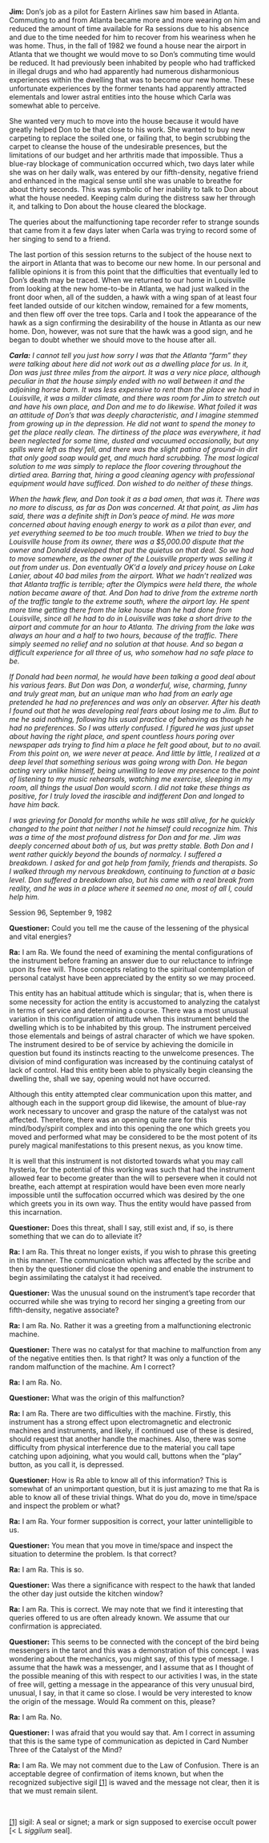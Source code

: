 <p><strong>Jim:</strong> Don’s job as a pilot for Eastern Airlines saw him based in Atlanta. Commuting to and from Atlanta became more and more wearing on him and reduced the amount of time available for Ra sessions due to his absence and due to the time needed for him to recover from his weariness when he was home. Thus, in the fall of 1982 we found a house near the airport in Atlanta that we thought we would move to so Don’s commuting time would be reduced. It had previously been inhabited by people who had trafficked in illegal drugs and who had apparently had numerous disharmonious experiences within the dwelling that was to become our new home. These unfortunate experiences by the former tenants had apparently attracted elementals and lower astral entities into the house which Carla was somewhat able to perceive.</p>
<p>She wanted very much to move into the house because it would have greatly helped Don to be that close to his work. She wanted to buy new carpeting to replace the soiled one, or failing that, to begin scrubbing the carpet to cleanse the house of the undesirable presences, but the limitations of our budget and her arthritis made that impossible. Thus a blue-ray blockage of communication occurred which, two days later while she was on her daily walk, was entered by our fifth-density, negative friend and enhanced in the magical sense until she was unable to breathe for about thirty seconds. This was symbolic of her inability to talk to Don about what the house needed. Keeping calm during the distress saw her through it, and talking to Don about the house cleared the blockage.</p>
<p>The queries about the malfunctioning tape recorder refer to strange sounds that came from it a few days later when Carla was trying to record some of her singing to send to a friend.</p>
<p>The last portion of this session returns to the subject of the house next to the airport in Atlanta that was to become our new home. In our personal and fallible opinions it is from this point that the difficulties that eventually led to Don’s death may be traced. When we returned to our home in Louisville from looking at the new home-to-be in Atlanta, we had just walked in the front door when, all of the sudden, a hawk with a wing span of at least four feet landed outside of our kitchen window, remained for a few moments, and then flew off over the tree tops. Carla and I took the appearance of the hawk as a sign confirming the desirability of the house in Atlanta as our new home. Don, however, was not sure that the hawk was a good sign, and he began to doubt whether we should move to the house after all.</p>
<p><strong><em>Carla:</em></strong><em> I cannot tell you just how sorry I was that the Atlanta “farm” they were talking about here did not work out as a dwelling place for us. In it, Don was just three miles from the airport. It was a very nice place, although peculiar in that the house simply ended with no wall between it and the adjoining horse barn. It was less expensive to rent than the place we had in Louisville, it was a milder climate, and there was room for Jim to stretch out and have his own place, and Don and me to do likewise. What foiled it was an attitude of Don’s that was deeply characteristic, and I imagine stemmed from growing up in the depression. He did not want to spend the money to get the place really clean. The dirtiness of the place was everywhere, it had been neglected for some time, dusted and vacuumed occasionally, but any spills were left as they fell, and there was the slight patina of ground-in dirt that only good soap would get, and much hard scrubbing. The most logical solution to me was simply to replace the floor covering throughout the dirtied area. Barring that, hiring a good cleaning agency with professional equipment would have sufficed. Don wished to do neither of these things.</em></p>
<p><em>When the hawk flew, and Don took it as a bad omen, that was it. There was no more to discuss, as far as Don was concerned. At that point, as Jim has said, there was a definite shift in Don’s peace of mind. He was more concerned about having enough energy to work as a pilot than ever, and yet everything seemed to be too much trouble. When we tried to buy the Louisville house from its owner, there was a $5,000.00 dispute that the owner and Donald developed that put the quietus on that deal. So we had to move somewhere, as the owner of the Louisville property was selling it out from under us. Don eventually OK’d a lovely and pricey house on Lake Lanier, about 40 bad miles from the airport. What we hadn’t realized was that Atlanta traffic is terrible; after the Olympics were held there, the whole nation became aware of that. And Don had to drive from the extreme north of the traffic tangle to the extreme south, where the airport lay. He spent more time getting there from the lake house than he had done from Louisville, since all he had to do in Louisville was take a short drive to the airport and commute for an hour to Atlanta. The driving from the lake was always an hour and a half to two hours, because of the traffic. There simply seemed no relief and no solution at that house. And so began a difficult experience for all three of us, who somehow had no safe place to be.</em></p>
<p><em>If Donald had been normal, he would have been talking a good deal about his various fears. But Don was Don, a wonderful, wise, charming, funny and truly great man, but an unique man who had from an early age pretended he had no preferences and was only an observer. After his death I found out that he was developing real fears about losing me to Jim. But to me he said nothing, following his usual practice of behaving as though he had no preferences. So I was utterly confused. I figured he was just upset about having the right place, and spent countless hours poring over newspaper ads trying to find him a place he felt good about, but to no avail. From this point on, we were never at peace. And little by little, I realized at a deep level that something serious was going wrong with Don. He began acting very unlike himself, being unwilling to leave my presence to the point of listening to my music rehearsals, watching me exercise, sleeping in my room, all things the usual Don would scorn. I did not take these things as positive, for I truly loved the irascible and indifferent Don and longed to have him back.</em></p>
<p><em>I was grieving for Donald for months while he was still alive, for he quickly changed to the point that neither I not he himself could recognize him. This was a time of the most profound distress for Don and for me. Jim was deeply concerned about both of us, but was pretty stable. Both Don and I went rather quickly beyond the bounds of normalcy. I suffered a breakdown. I asked for and got help from family, friends and therapists. So I walked through my nervous breakdown, continuing to function at a basic level. Don suffered a breakdown also, but his came with a real break from reality, and he was in a place where it seemed no one, most of all I, could help him.</em></p>
<p class="transcript-sub-title">Session 96, September 9, 1982</p>
<p><strong>Questioner:</strong> Could you tell me the cause of the lessening of the physical and vital energies?</p>
<p><strong>Ra:</strong> I am Ra. We found the need of examining the mental configurations of the instrument before framing an answer due to our reluctance to infringe upon its free will. Those concepts relating to the spiritual contemplation of personal catalyst have been appreciated by the entity so we may proceed.</p>
<p>This entity has an habitual attitude which is singular; that is, when there is some necessity for action the entity is accustomed to analyzing the catalyst in terms of service and determining a course. There was a most unusual variation in this configuration of attitude when this instrument beheld the dwelling which is to be inhabited by this group. The instrument perceived those elementals and beings of astral character of which we have spoken. The instrument desired to be of service by achieving the domicile in question but found its instincts reacting to the unwelcome presences. The division of mind configuration was increased by the continuing catalyst of lack of control. Had this entity been able to physically begin cleansing the dwelling the, shall we say, opening would not have occurred.</p>
<p>Although this entity attempted clear communication upon this matter, and although each in the support group did likewise, the amount of blue-ray work necessary to uncover and grasp the nature of the catalyst was not affected. Therefore, there was an opening quite rare for this mind/body/spirit complex and into this opening the one which greets you moved and performed what may be considered to be the most potent of its purely magical manifestations to this present nexus, as you know time.</p>
<p>It is well that this instrument is not distorted towards what you may call hysteria, for the potential of this working was such that had the instrument allowed fear to become greater than the will to persevere when it could not breathe, each attempt at respiration would have been even more nearly impossible until the suffocation occurred which was desired by the one which greets you in its own way. Thus the entity would have passed from this incarnation.</p>
<p><strong>Questioner:</strong> Does this threat, shall I say, still exist and, if so, is there something that we can do to alleviate it?</p>
<p><strong>Ra:</strong> I am Ra. This threat no longer exists, if you wish to phrase this greeting in this manner. The communication which was affected by the scribe and then by the questioner did close the opening and enable the instrument to begin assimilating the catalyst it had received.</p>
<p><strong>Questioner:</strong> Was the unusual sound on the instrument’s tape recorder that occurred while she was trying to record her singing a greeting from our fifth-density, negative associate?</p>
<p><strong>Ra:</strong> I am Ra. No. Rather it was a greeting from a malfunctioning electronic machine.</p>
<p><strong>Questioner:</strong> There was no catalyst for that machine to malfunction from any of the negative entities then. Is that right? It was only a function of the random malfunction of the machine. Am I correct?</p>
<p><strong>Ra:</strong> I am Ra. No.</p>
<p><strong>Questioner:</strong> What was the origin of this malfunction?</p>
<p><strong>Ra:</strong> I am Ra. There are two difficulties with the machine. Firstly, this instrument has a strong effect upon electromagnetic and electronic machines and instruments, and likely, if continued use of these is desired, should request that another handle the machines. Also, there was some difficulty from physical interference due to the material you call tape catching upon adjoining, what you would call, buttons when the “play” button, as you call it, is depressed.</p>
<p><strong>Questioner:</strong> How is Ra able to know all of this information? This is somewhat of an unimportant question, but it is just amazing to me that Ra is able to know all of these trivial things. What do you do, move in time/space and inspect the problem or what?</p>
<p><strong>Ra:</strong> I am Ra. Your former supposition is correct, your latter unintelligible to us.</p>
<p><strong>Questioner:</strong> You mean that you move in time/space and inspect the situation to determine the problem. Is that correct?</p>
<p><strong>Ra:</strong> I am Ra. This is so.</p>
<p><strong>Questioner:</strong> Was there a significance with respect to the hawk that landed the other day just outside the kitchen window?</p>
<p><strong>Ra:</strong> I am Ra. This is correct. We may note that we find it interesting that queries offered to us are often already known. We assume that our confirmation is appreciated.</p>
<p><strong>Questioner:</strong> This seems to be connected with the concept of the bird being messengers in the tarot and this was a demonstration of this concept. I was wondering about the mechanics, you might say, of this type of message. I assume that the hawk was a messenger, and I assume that as I thought of the possible meaning of this with respect to our activities I was, in the state of free will, getting a message in the appearance of this very unusual bird, unusual, I say, in that it came so close. I would be very interested to know the origin of the message. Would Ra comment on this, please?</p>
<p><strong>Ra:</strong> I am Ra. No.</p>
<p><strong>Questioner:</strong> I was afraid that you would say that. Am I correct in assuming that this is the same type of communication as depicted in Card Number Three of the Catalyst of the Mind?</p>
<p><strong>Ra:</strong> I am Ra. We may not comment due to the Law of Confusion. There is an acceptable degree of confirmation of items known, but when the recognized subjective sigil <a id="_ftnref1" href="#_ftn1" name="_ftnref1">[1]</a> is waved and the message not clear, then it is that we must remain silent.</p>
<p class="separator-left-33"> </p>
<p class="footnote"><a id="_ftn1" href="#_ftnref1" name="_ftn1">[1]</a> sigil: A seal or signet; a mark or sign supposed to exercise occult power [< L <em>siggilum</em> seal].</p>